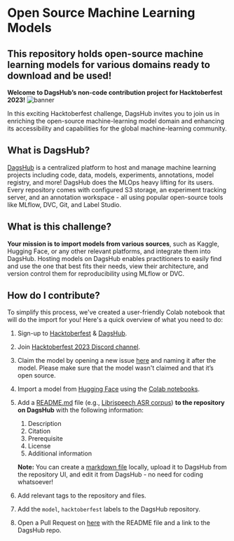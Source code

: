 # Open Source Machine Learning Models

## This repository holds open-source machine learning models for various domains ready to download and be used!

**Welcome to DagsHub’s non-code contribution project for Hacktoberfest 2023!**
![banner](https://user-images.githubusercontent.com/66431403/193427111-af11f270-bce0-4ad8-b0f9-02526312a9c2.png)

In this exciting Hacktoberfest challenge, DagsHub invites you to join us in enriching the open-source machine-learning model domain and enhancing its accessibility and capabilities for the global machine-learning community.

## What is DagsHub?

[DagsHub](https://dagshub.com/) is a centralized platform to host and manage machine learning projects including code, data, models, experiments, annotations, model registry, and more! DagsHub does the MLOps heavy lifting for its users. Every repository comes with configured S3 storage, an experiment tracking server, and an annotation workspace - all using popular open-source tools like MLflow, DVC, Git, and Label Studio.

## What is this challenge?

**Your mission is to import models from various sources**, such as Kaggle, Hugging Face, or any other relevant platforms, and integrate them into DagsHub. Hosting models on DagsHub enables practitioners to easily find and use the one that best fits their needs, view their architecture, and version control them for reproducibility using MLflow or DVC.

## How do I contribute?

To simplify this process, we've created a user-friendly Colab notebook that will do the import for you! Here's a quick overview of what you need to do:

1. Sign-up to [Hacktoberfest](https://hacktoberfest.digitalocean.com/profile) & [DagsHub](https://dagshub.com/user/sign_up?redirect_to=).
2. Join [Hacktoberfest 2023 Discord channel](https://discord.gg/xAGgkNht).
3. Claim the model by opening a new issue [here](https://github.com/DagsHub/open-source-ml-datasets) and naming it after the model. Please make sure that the model wasn't claimed and that it’s open source.
4. Import a model from [Hugging Face](https://huggingface.co/) using the [Colab notebooks](https://colab.research.google.com/drive/1pUqCPvF_wEzH8wwO8mH01IJImkxuMSQN?usp=sharing).
5. Add a [README.md](http://readme.md/) file (e.g., [Librispeech ASR corpus](https://dagshub.com/DagsHub/Librispeech-ASR-corpus/src/master/README.md)) **to the repository on DagsHub** with the following information:
    1. Description
    2. Citation
    3. Prerequisite
    4. License
    5. Additional information
    
    **Note:** You can create a [markdown file](https://www.markdownguide.org/getting-started/) locally, upload it to DagsHub from the repository UI, and edit it from DagsHub - no need for coding whatsoever!
6. Add relevant tags to the repository and files.
7. Add the `model`, `hacktoberfest` labels to the DagsHub repository.
8. Open a Pull Request on [here](https://github.com/DagsHub/open-source-ml-datasets) with the README file and a link to the DagsHub repo.
